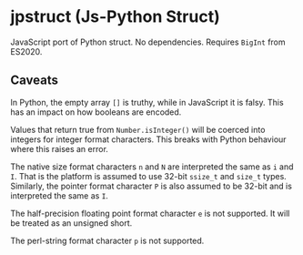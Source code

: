 # jpstruct (Js-Python Struct)

JavaScript port of Python struct. No dependencies. Requires `BigInt` from ES2020.

## Caveats

In Python, the empty array `[]` is truthy, while in JavaScript it is falsy. This has an impact on
how booleans are encoded.

Values that return true from `Number.isInteger()` will be coerced into integers for integer format
characters. This breaks with Python behaviour where this raises an error.

The native size format characters `n` and `N` are interpreted the same as `i` and `I`. That is
the platform is assumed to use 32-bit `ssize_t` and `size_t` types. Similarly, the pointer format
character `P` is also assumed to be 32-bit and is interpreted the same as `I`.

The half-precision floating point format character `e` is not supported. It will be treated as
an unsigned short.

The perl-string format character `p` is not supported.
